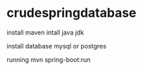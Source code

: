 # crudespringdatabase


install maven
intall java jdk


install database mysql or postgres


running mvn spring-boot:run
